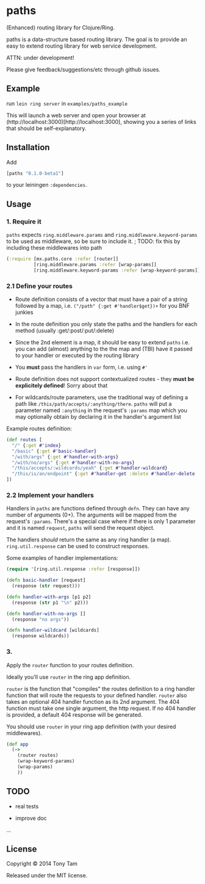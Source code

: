# paths

(Enhanced) routing library for Clojure/Ring.

paths is a data-structure based routing library. The goal is to provide an easy to extend routing library for web service development.

ATTN: under development!

Please give feedback/suggestions/etc through github issues.



## Example

run `lein ring server` in `examples/paths_example`

This will launch a web server and open your browser at (http://localhost:3000)[http://localhost:3000], showing you a series of links that should be self-explanatory.



## Installation

Add

```clojure
[paths "0.1.0-beta1"]
```

to your leiningen `:dependencies`.



## Usage

### 1. Require it
`paths` expects `ring.middleware.params` and `ring.middleware.keyword-params` to be used as middleware, so be sure to include it. ; TODO: fix this by including these middlewares into path

```clojure
(:require [mx.paths.core :refer [router]]
          [ring.middleware.params :refer [wrap-params]]
          [ring.middleware.keyword-params :refer [wrap-keyword-params]])
```



### 2.1 Define your routes
- Route definition consists of a vector that must have a pair of a string followed by a map, i.e. `("/path" {:get #'handler$get})+` for you BNF junkies

- In the route definition you only state the paths and the handlers for each method (usually :get/:post/:put/:delete)

- Since the 2nd element is a map, it should be easy to extend `paths` i.e. you can add (almost) anything to the the map and (TBI) have it passed to your handler or executed by the routing library

- You **must** pass the handlers in `var` form, i.e. using `#'`

- Route definition does not support contextualized routes - they **must be explicitely defined**! Sorry about that

- For wildcards/route parameters, use the traditional way of defining a path like `/this/path/accepts/:anything/there`. `paths` will put a parameter named `:anything` in the request's `:params` map which you may optionally obtain by declaring it in the handler's argument list

Example routes definition:
```clojure
(def routes [
  "/" {:get #'index}
  "/basic" {:get #'basic-handler}
  "/with/args" {:get #'handler-with-args}
  "/with/no/args" {:get #'handler-with-no-args}
  "/this/accepts/:wildcards/yeah" {:get #'handler-wildcard}
  "/this/is/an/endpoint" {:get #'handler-get :delete #'handler-delete :post #'handler-post :put #'handler-put}
])
```

### 2.2 Implement your handlers
Handlers in `paths` are functions defined through `defn`. They can have any number of arguments (0+). The arguments will be mapped from the request's `:params`. There's a special case where if there is only 1 parameter and it is named `request`, `paths` will send the request object.

The handlers _should_ return the same as any ring handler (a map). `ring.util.response` can be used to construct responses.

Some examples of handler implementations:
```clojure
(require '[ring.util.response :refer [response]])

(defn basic-handler [request]
  (response (str request)))

(defn handler-with-args [p1 p2]
  (response (str p1 "\n" p2)))

(defn handler-with-no-args []
  (response "no args"))

(defn handler-wildcard [wildcards]
  (response wildcards))
```



### 3.
Apply the `router` function to your routes definition.

Ideally you'll use `router` in the ring app definition.

`router` is the function that "compiles" the routes definition to a ring handler function that will route the requests to your defined handler. `router` also takes an optional 404 handler function as its 2nd argument. The 404 function must take one single argument, the http request. If no 404 handler is provided, a default 404 response will be generated.

You should use `router` in your ring app definition (with your desired middlewares).

```clojure
(def app
  (->
    (router routes)
    (wrap-keyword-params)
    (wrap-params)
    ))
```



## TODO

- real tests

- improve doc

...



## License

Copyright © 2014 Tony Tam

Released under the MIT license.
